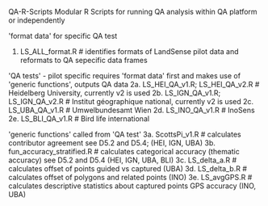 QA-R-Scripts
Modular R Scripts for running QA analysis within QA platform or independently

'format data' for specific QA test
1. LS_ALL_format.R # identifies formats of LandSense pilot data and reformats to QA sepecific data frames

'QA tests' - pilot specific requires 'format data' first and makes use of 'generic functions', outputs QA data
2a. LS_HEI_QA_v1.R; LS_HEI_QA_v2.R # Heidelberg University, currently v2 is used
2b. LS_IGN_QA_v1.R; LS_IGN_QA_v2.R # Institut géographique national, currently v2 is used
2c. LS_UBA_QA_v1.R # Umwelbundesamt Wien
2d. LS_INO_QA_v1.R # InoSens
2e. LS_BLI_QA_v1.R # Bird life international

'generic functions' called from 'QA test'
3a. ScottsPi_v1.R # calculates contributor agreement see D5.2 and D5.4; (HEI, IGN, UBA)
3b. fun_accuracy_stratified.R # calculates categorical accuracy (thematic accuracy) see D5.2 and D5.4 (HEI, IGN, UBA, BLI)
3c. LS_delta_a.R # calculates offset of points guided vs captured (UBA)
3d. LS_delta_b.R # calculates offset of polygons and related points (INO)
3e. LS_avgGPS.R # calculates descriptive statistics about captured points GPS accuracy (INO, UBA)
